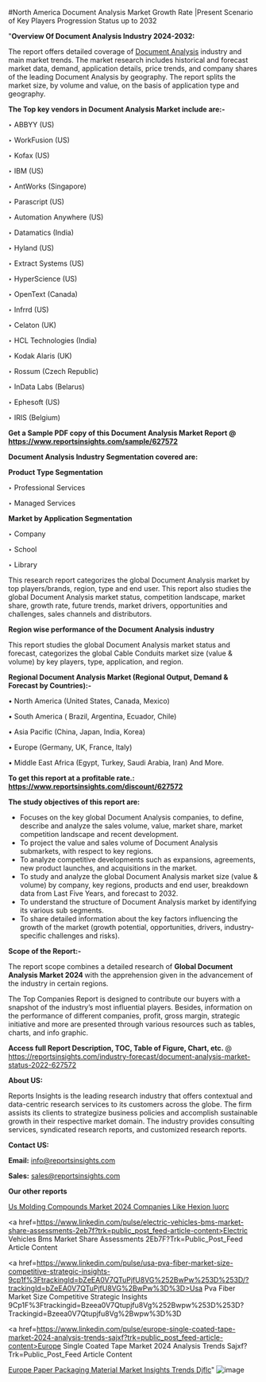 #North America Document Analysis Market Growth Rate |Present Scenario of Key Players Progression Status up to 2032

"<strong>Overview Of Document Analysis Industry 2024-2032:</strong>

The report offers detailed coverage of <a href=https://www.reportsinsights.com/sample/627572>Document Analysis</a> industry and main market trends. The market research includes historical and forecast market data, demand, application details, price trends, and company shares of the leading Document Analysis by geography. The report splits the market size, by volume and value, on the basis of application type and geography.

<strong>The Top key vendors in Document Analysis Market include are:- </strong>

‣ ABBYY (US)

‣ WorkFusion (US)

‣ Kofax (US)

‣ IBM (US)

‣ AntWorks (Singapore)

‣ Parascript (US)

‣ Automation Anywhere (US)

‣ Datamatics (India)

‣ Hyland (US)

‣ Extract Systems (US)

‣ HyperScience (US)

‣ OpenText (Canada)

‣ Infrrd (US)

‣ Celaton (UK)

‣ HCL Technologies (India)

‣ Kodak Alaris (UK)

‣ Rossum (Czech Republic)

‣ InData Labs (Belarus)

‣ Ephesoft (US)

‣ IRIS (Belgium)

<strong>Get a Sample PDF copy of this Document Analysis Market Report </strong><strong>@ <a href=https://www.reportsinsights.com/sample/627572 style=color:#0000ff;>https://www.reportsinsights.com/sample/627572</a> </strong>

<strong>Document Analysis Industry Segmentation covered are:</strong>

<strong>Product Type Segmentation</strong>

‣    Professional Services

‣ Managed Services

<strong>Market by Application Segmentation</strong>

‣   Company

‣ School

‣ Library

This research report categorizes the global Document Analysis market by top players/brands, region, type and end user. This report also studies the global Document Analysis market status, competition landscape, market share, growth rate, future trends, market drivers, opportunities and challenges, sales channels and distributors.

<strong>Region wise performance of the Document Analysis industry</strong><strong> </strong>

This report studies the global Document Analysis market status and forecast, categorizes the global Cable Conduits market size (value &amp; volume) by key players, type, application, and region. 

<strong>Regional Document Analysis Market (Regional Output, Demand &amp; Forecast by Countries):-</strong>

• North America (United States, Canada, Mexico)

• South America ( Brazil, Argentina, Ecuador, Chile)

• Asia Pacific (China, Japan, India, Korea)

• Europe (Germany, UK, France, Italy)

• Middle East Africa (Egypt, Turkey, Saudi Arabia, Iran) And More.

<strong>To get this report at a profitable rate.: <a href=https://www.reportsinsights.com/discount/627572 style=color:#0000ff;>https://www.reportsinsights.com/discount/627572</a></strong>

<strong>The study objectives of this report are:</strong>
<ul>
  <li>Focuses on the key global Document Analysis companies, to define, describe and analyze the sales volume, value, market share, market competition landscape and recent development.</li>
  <li>To project the value and sales volume of Document Analysis submarkets, with respect to key regions.</li>
  <li>To analyze competitive developments such as expansions, agreements, new product launches, and acquisitions in the market.</li>
  <li>To study and analyze the global Document Analysis market size (value &amp; volume) by company, key regions, products and end user, breakdown data from Last Five Years, and forecast to 2032.</li>
  <li>To understand the structure of Document Analysis market by identifying its various sub segments.</li>
  <li>To share detailed information about the key factors influencing the growth of the market (growth potential, opportunities, drivers, industry-specific challenges and risks).</li>
</ul>
<strong>Scope of the Report:-</strong><strong> </strong>

The report scope combines a detailed research of <strong>Global Document Analysis Market 2024 </strong>with the apprehension given in the advancement of the industry in certain regions.

The Top Companies Report is designed to contribute our buyers with a snapshot of the industry’s most influential players. Besides, information on the performance of different companies, profit, gross margin, strategic initiative and more are presented through various resources such as tables, charts, and info graphic.

<strong>Access full Report Description, TOC, Table of Figure, Chart, etc. </strong>@   <a href=https://reportsinsights.com/industry-forecast/document-analysis-market-status-2022-627572 style=color:#0000ff;>https://reportsinsights.com/industry-forecast/document-analysis-market-status-2022-627572</a>

<strong>About US:</strong>

Reports Insights is the leading research industry that offers contextual and data-centric research services to its customers across the globe. The firm assists its clients to strategize business policies and accomplish sustainable growth in their respective market domain. The industry provides consulting services, syndicated research reports, and customized research reports.

<strong>Contact US:</strong>

<p class=""""><b>Email:</b> <a href=mailto:info@reportsinsights.com>info@reportsinsights.com</a></p>
<p class=""""><b>Sales:</b> <a href=mailto:sales@reportsinsights.com>sales@reportsinsights.com</a></p>

<strong>Our other reports</strong>

<a href=https://www.linkedin.com/pulse/us-molding-compounds-market-2024-companies-like-hexion-iuorc/>Us Molding Compounds Market 2024 Companies Like Hexion Iuorc</a>

<a href=https://www.linkedin.com/pulse/electric-vehicles-bms-market-share-assessments-2eb7f?trk=public_post_feed-article-content>Electric Vehicles Bms Market Share Assessments 2Eb7F?Trk=Public_Post_Feed Article Content</a>

<a href=https://www.linkedin.com/pulse/usa-pva-fiber-market-size-competitive-strategic-insights-9cp1f%3FtrackingId=bZeEA0V7QTuPjfU8VG%252BwPw%253D%253D/?trackingId=bZeEA0V7QTuPjfU8VG%2BwPw%3D%3D>Usa Pva Fiber Market Size Competitive Strategic Insights 9Cp1F%3Ftrackingid=Bzeea0V7Qtupjfu8Vg%252Bwpw%253D%253D?Trackingid=Bzeea0V7Qtupjfu8Vg%2Bwpw%3D%3D</a>

<a href=https://www.linkedin.com/pulse/europe-single-coated-tape-market-2024-analysis-trends-sajxf?trk=public_post_feed-article-content>Europe Single Coated Tape Market 2024 Analysis Trends Sajxf?Trk=Public_Post_Feed Article Content</a>

<a href=https://www.linkedin.com/pulse/europe-paper-packaging-material-market-insights-trends-djflc/>Europe Paper Packaging Material Market Insights Trends Djflc</a>"
![image](https://github.com/aakesh123242/RIMarket/assets/158431203/f105c026-0230-4a5b-b8cb-998191171db5)
